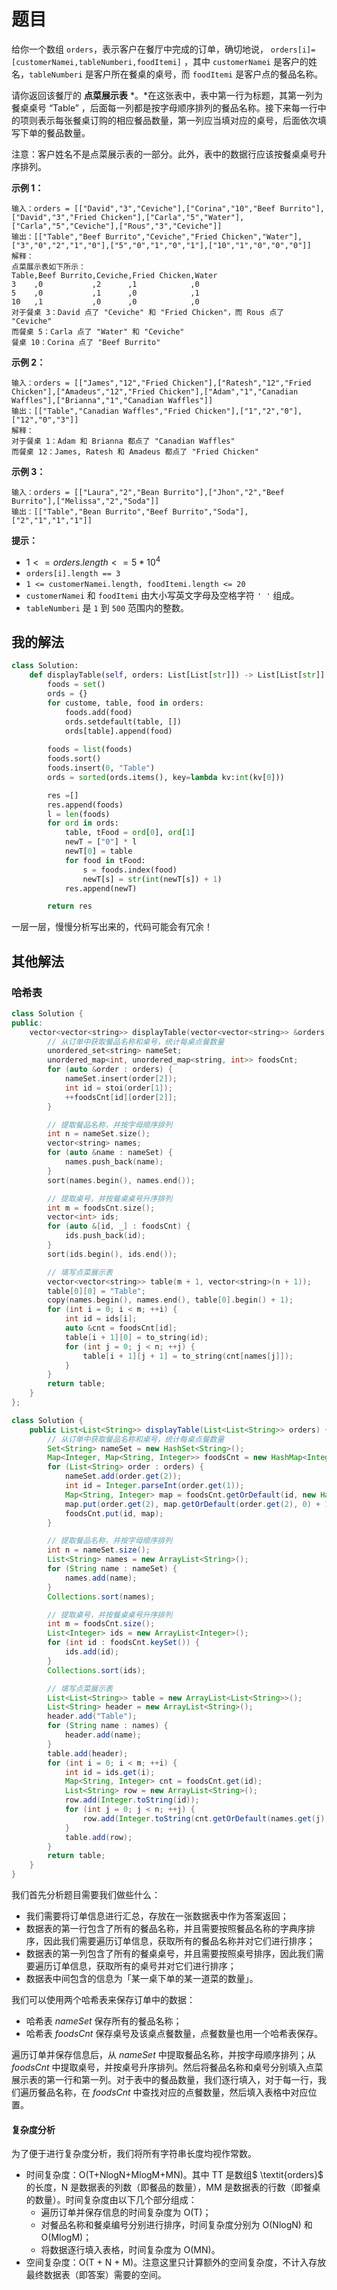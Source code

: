 # 题目

给你一个数组 `orders`，表示客户在餐厅中完成的订单，确切地说， `orders[i]=[customerNamei,tableNumberi,foodItemi]` ，其中 `customerNamei` 是客户的姓名，`tableNumberi` 是客户所在餐桌的桌号，而 `foodItemi` 是客户点的餐品名称。

请你返回该餐厅的 **点菜展示表** *。*在这张表中，表中第一行为标题，其第一列为餐桌桌号 “Table” ，后面每一列都是按字母顺序排列的餐品名称。接下来每一行中的项则表示每张餐桌订购的相应餐品数量，第一列应当填对应的桌号，后面依次填写下单的餐品数量。

注意：客户姓名不是点菜展示表的一部分。此外，表中的数据行应该按餐桌桌号升序排列。

**示例 1：**

```
输入：orders = [["David","3","Ceviche"],["Corina","10","Beef Burrito"],["David","3","Fried Chicken"],["Carla","5","Water"],["Carla","5","Ceviche"],["Rous","3","Ceviche"]]
输出：[["Table","Beef Burrito","Ceviche","Fried Chicken","Water"],["3","0","2","1","0"],["5","0","1","0","1"],["10","1","0","0","0"]] 
解释：
点菜展示表如下所示：
Table,Beef Burrito,Ceviche,Fried Chicken,Water
3    ,0           ,2      ,1            ,0
5    ,0           ,1      ,0            ,1
10   ,1           ,0      ,0            ,0
对于餐桌 3：David 点了 "Ceviche" 和 "Fried Chicken"，而 Rous 点了 "Ceviche"
而餐桌 5：Carla 点了 "Water" 和 "Ceviche"
餐桌 10：Corina 点了 "Beef Burrito" 
```

**示例 2：**

```
输入：orders = [["James","12","Fried Chicken"],["Ratesh","12","Fried Chicken"],["Amadeus","12","Fried Chicken"],["Adam","1","Canadian Waffles"],["Brianna","1","Canadian Waffles"]]
输出：[["Table","Canadian Waffles","Fried Chicken"],["1","2","0"],["12","0","3"]] 
解释：
对于餐桌 1：Adam 和 Brianna 都点了 "Canadian Waffles"
而餐桌 12：James, Ratesh 和 Amadeus 都点了 "Fried Chicken"
```

**示例 3：**

```
输入：orders = [["Laura","2","Bean Burrito"],["Jhon","2","Beef Burrito"],["Melissa","2","Soda"]]
输出：[["Table","Bean Burrito","Beef Burrito","Soda"],["2","1","1","1"]]
```

 

**提示：**

- $1 <= orders.length <= 5 * 10^4$
- `orders[i].length == 3`
- `1 <= customerNamei.length, foodItemi.length <= 20`
- `customerNamei` 和 `foodItemi` 由大小写英文字母及空格字符 `' '` 组成。
- `tableNumberi` 是 `1` 到 `500` 范围内的整数。

## 我的解法

```python
class Solution:
    def displayTable(self, orders: List[List[str]]) -> List[List[str]]:
        foods = set()
        ords = {}
        for custome, table, food in orders:
            foods.add(food)
            ords.setdefault(table, [])
            ords[table].append(food)
        
        foods = list(foods)
        foods.sort()
        foods.insert(0, "Table")
        ords = sorted(ords.items(), key=lambda kv:int(kv[0]))

        res =[]
        res.append(foods)
        l = len(foods)
        for ord in ords:
            table, tFood = ord[0], ord[1]
            newT = ["0"] * l
            newT[0] = table
            for food in tFood:
                s = foods.index(food)
                newT[s] = str(int(newT[s]) + 1)
            res.append(newT)

        return res
```

一层一层，慢慢分析写出来的，代码可能会有冗余！

## 其他解法

### 哈希表

```c++
class Solution {
public:
    vector<vector<string>> displayTable(vector<vector<string>> &orders) {
        // 从订单中获取餐品名称和桌号，统计每桌点餐数量
        unordered_set<string> nameSet;
        unordered_map<int, unordered_map<string, int>> foodsCnt;
        for (auto &order : orders) {
            nameSet.insert(order[2]);
            int id = stoi(order[1]);
            ++foodsCnt[id][order[2]];
        }

        // 提取餐品名称，并按字母顺序排列
        int n = nameSet.size();
        vector<string> names;
        for (auto &name : nameSet) {
            names.push_back(name);
        }
        sort(names.begin(), names.end());

        // 提取桌号，并按餐桌桌号升序排列
        int m = foodsCnt.size();
        vector<int> ids;
        for (auto &[id, _] : foodsCnt) {
            ids.push_back(id);
        }
        sort(ids.begin(), ids.end());

        // 填写点菜展示表
        vector<vector<string>> table(m + 1, vector<string>(n + 1));
        table[0][0] = "Table";
        copy(names.begin(), names.end(), table[0].begin() + 1);
        for (int i = 0; i < m; ++i) {
            int id = ids[i];
            auto &cnt = foodsCnt[id];
            table[i + 1][0] = to_string(id);
            for (int j = 0; j < n; ++j) {
                table[i + 1][j + 1] = to_string(cnt[names[j]]);
            }
        }
        return table;
    }
};
```

```java
class Solution {
    public List<List<String>> displayTable(List<List<String>> orders) {
        // 从订单中获取餐品名称和桌号，统计每桌点餐数量
        Set<String> nameSet = new HashSet<String>();
        Map<Integer, Map<String, Integer>> foodsCnt = new HashMap<Integer, Map<String, Integer>>();
        for (List<String> order : orders) {
            nameSet.add(order.get(2));
            int id = Integer.parseInt(order.get(1));
            Map<String, Integer> map = foodsCnt.getOrDefault(id, new HashMap<String, Integer>());
            map.put(order.get(2), map.getOrDefault(order.get(2), 0) + 1);
            foodsCnt.put(id, map);
        }

        // 提取餐品名称，并按字母顺序排列
        int n = nameSet.size();
        List<String> names = new ArrayList<String>();
        for (String name : nameSet) {
            names.add(name);
        }
        Collections.sort(names);

        // 提取桌号，并按餐桌桌号升序排列
        int m = foodsCnt.size();
        List<Integer> ids = new ArrayList<Integer>();
        for (int id : foodsCnt.keySet()) {
            ids.add(id);
        }
        Collections.sort(ids);

        // 填写点菜展示表
        List<List<String>> table = new ArrayList<List<String>>();
        List<String> header = new ArrayList<String>();
        header.add("Table");
        for (String name : names) {
            header.add(name);
        }
        table.add(header);
        for (int i = 0; i < m; ++i) {
            int id = ids.get(i);
            Map<String, Integer> cnt = foodsCnt.get(id);
            List<String> row = new ArrayList<String>();
            row.add(Integer.toString(id));
            for (int j = 0; j < n; ++j) {
                row.add(Integer.toString(cnt.getOrDefault(names.get(j), 0)));
            }
            table.add(row);
        }
        return table;
    }
}
```

我们首先分析题目需要我们做些什么：

- 我们需要将订单信息进行汇总，存放在一张数据表中作为答案返回；
- 数据表的第一行包含了所有的餐品名称，并且需要按照餐品名称的字典序排序，因此我们需要遍历订单信息，获取所有的餐品名称并对它们进行排序；
- 数据表的第一列包含了所有的餐桌桌号，并且需要按照桌号排序，因此我们需要遍历订单信息，获取所有的桌号并对它们进行排序；
- 数据表中间包含的信息为「某一桌下单的某一道菜的数量」。

我们可以使用两个哈希表来保存订单中的数据：

- 哈希表 $\textit{nameSet}$ 保存所有的餐品名称；
- 哈希表 $\textit{foodsCnt}$ 保存桌号及该桌点餐数量，点餐数量也用一个哈希表保存。

遍历订单并保存信息后，从 $\textit{nameSet}$ 中提取餐品名称，并按字母顺序排列；从 $\textit{foodsCnt}$ 中提取桌号，并按桌号升序排列。然后将餐品名称和桌号分别填入点菜展示表的第一行和第一列。对于表中的餐品数量，我们逐行填入，对于每一行，我们遍历餐品名称，在 $\textit{foodsCnt}$ 中查找对应的点餐数量，然后填入表格中对应位置。

#### 复杂度分析

为了便于进行复杂度分析，我们将所有字符串长度均视作常数。

- 时间复杂度：O(T+NlogN+MlogM+MN)。其中 TT 是数组$ \textit{orders}$ 的长度，N 是数据表的列数（即餐品的数量），MM 是数据表的行数（即餐桌的数量）。时间复杂度由以下几个部分组成：
	- 遍历订单并保存信息的时间复杂度为 O(T)；
	- 对餐品名称和餐桌编号分别进行排序，时间复杂度分别为 O(NlogN) 和 O(MlogM)；
	- 将数据逐行填入表格，时间复杂度为 O(MN)。
- 空间复杂度：O(T + N + M)。注意这里只计算额外的空间复杂度，不计入存放最终数据表（即答案）需要的空间。

